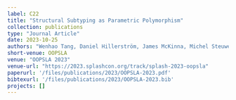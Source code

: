 ```yaml
---
label: C22
title: "Structural Subtyping as Parametric Polymorphism"
collection: publications
type: "Journal Article"
date: 2023-10-25
authors: "Wenhao Tang, Daniel Hillerström, James McKinna, Michel Steuwer, Ornela Dardha, Rongxiao Fu, Sam Lindley"
short-venue: OOPSLA
venue: "OOPSLA 2023"
venue-url: "https://2023.splashcon.org/track/splash-2023-oopsla"
paperurl: '/files/publications/2023/OOPSLA-2023.pdf'
bibtexurl: '/files/publications/2023/OOPSLA-2023.bib'
projects: []
---
```

